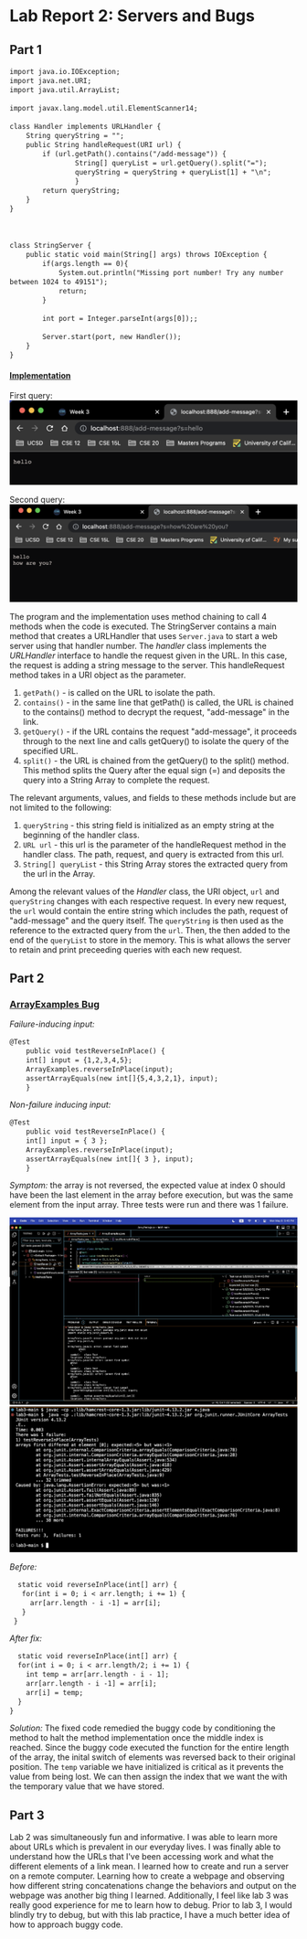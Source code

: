 # Lab Report 2: Servers and Bugs

## Part 1
```
import java.io.IOException;
import java.net.URI;
import java.util.ArrayList;

import javax.lang.model.util.ElementScanner14;

class Handler implements URLHandler {
    String queryString = "";
    public String handleRequest(URI url) {
        if (url.getPath().contains("/add-message")) {
                String[] queryList = url.getQuery().split("=");
                queryString = queryString + queryList[1] + "\n";
                }
        return queryString;
    }
}



class StringServer {
    public static void main(String[] args) throws IOException {
        if(args.length == 0){
            System.out.println("Missing port number! Try any number between 1024 to 49151");
            return;
        }

        int port = Integer.parseInt(args[0]);;

        Server.start(port, new Handler());
    }
}
```

#### <ins> Implementation </ins>
First query:
![Image](firstQuery.png)

Second query:
![Image](multipleQueries.png)

The program and the implementation uses method chaining to call 4 methods when the code is executed. The StringServer contains a main method that creates a URLHandler that uses `Server.java` to start a web server using that handler number. The *handler* class implements the *URLHandler* interface to handle the request given in the URL. In this case, the request is adding a string message to the server. This handleRequest method takes in a URI object as the parameter.  
1. `getPath()` - is called on the URL to isolate the path.
2. `contains()` - in the same line that getPath() is called, the URL is chained to the contains() method to decrypt the request, "add-message" in the link. 
3. `getQuery()` - if the URL contains the request "add-message", it proceeds through to the next line and calls getQuery() to isolate the query of the specified URL.  
4. `split()` - the URL is chained from the getQuery() to the split() method. This method splits the Query after the equal sign (=) and deposits the query into a String Array to complete the request.

The relevant arguments, values, and fields to these methods include but are not limited to the following:
1. `queryString` - this string field is initialized as an empty string at the beginning of the handler class. 
2. `URL url` - this url is the parameter of the handleRequest method in the handler class. The path, request, and query is extracted from this url. 
3. `String[] queryList` - this String Array stores the extracted query from the url in the Array. 

Among the relevant values of the *Handler* class, the URI object, `url` and `queryString` changes with each respective request. In every new request, the `url` would contain the entire string which includes the path, request of "add-message" and the query itself. The `queryString` is then used as the reference to the extracted query from the `url`. Then, the then added to the end of the `queryList` to store in the memory. This is what allows the server to retain and print preceeding queries with each new request. 


## Part 2

### <ins> ArrayExamples Bug </ins>

*Failure-inducing input:*
```
@Test 
	public void testReverseInPlace() {
    int[] input = {1,2,3,4,5};
    ArrayExamples.reverseInPlace(input);
    assertArrayEquals(new int[]{5,4,3,2,1}, input);
	}
  ```


*Non-failure inducing input:*
```
@Test 
	public void testReverseInPlace() {
    int[] input = { 3 };
    ArrayExamples.reverseInPlace(input);
    assertArrayEquals(new int[]{ 3 }, input);
	}
  ```
  
  *Symptom:* the array is not reversed, the expected value at index 0 should have been the last element in the array before execution, but was the same element from the input array. Three tests were run and there was 1 failure. 
 
 ![Image](ArrayTestsSymptoms.png)
 ![Image](SymptomsTerminal.png)
 
 *Before:*
 ``` 
   static void reverseInPlace(int[] arr) {
    for(int i = 0; i < arr.length; i += 1) {
      arr[arr.length - i -1] = arr[i];
    }
  }
  ```
  
  *After fix:*
  ```
    static void reverseInPlace(int[] arr) {
    for(int i = 0; i < arr.length/2; i += 1) {
      int temp = arr[arr.length - i - 1];
      arr[arr.length - i -1] = arr[i];
      arr[i] = temp;
    }
  }
  ```
  
  *Solution:* The fixed code remedied the buggy code by conditioning the method to halt the method implementation once the middle index is reached. Since the buggy code executed the function for the entire length of the array, the inital switch of elements was reversed back to their original position. The `temp` variable we have initialized is critical as it prevents the value from being lost. We can then assign the index that we want the with the temporary value that we have stored. 
  
## Part 3
  
  Lab 2 was simultaneously fun and informative. I was able to learn more about URLs which is prevalent in our everyday lives. I was finally able to understand how the URLs that I've been accessing work and what the different elements of a link mean. I learned how to create and run a server on a remote computer. Learning how to create a webpage and observing how different string concatenations change the behaviors and output on the webpage was another big thing I learned. Additionally, I feel like lab 3 was really good experience for me to learn how to debug. Prior to lab 3, I would blindly try to debug, but with this lab practice, I have a much better idea of how to approach buggy code.
